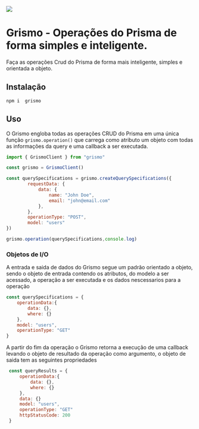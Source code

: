 ![](/home/miguel/Downloads/Vector.png)

# Grismo - Operações do Prisma de forma simples e inteligente.

Faça as operações Crud do Prisma de forma mais inteligente, simples e orientada a objeto.

## Instalação

```
npm i  grismo
```

## Uso

O Grismo engloba todas as operações CRUD do Prisma em uma única função ``grismo.operation()`` que carrega como atributo um objeto com todas as informações da query e uma callback a ser executada.


```javascript
import { GrismoClient } from "grismo"

const grismo = GrismoClient()

const querySpecifications = grismo.createQuerySpecifications({
        requestData: {
            data: {
                name: "John Doe",
                email: "john@email.com"
            },
        },
        operationType: "POST",
        model: "users"
})

grismo.operation(querySpecifications,console.log)

```


### Objetos de I/O

A entrada e saida de dados do Grismo segue um padrão orientado a objeto, sendo o objeto de entrada contendo os atributos, do modelo a ser acessado, a operação a ser executada e os dados nescessarios para a operação

```javascript
const querySpecifications = {
    operationData:{
        data: {},
        where: {}
    },
    model: "users",
    operationType: "GET"
}
```

A partir do fim da operação o Grismo retorna a execução de uma callback levando o objeto de resultado da operação como argumento, o objeto de saida tem as seguintes propriedades

```javascript
 const queryResults = {
     operationData:{
         data: {},
         where: {}
     },
     data: {}
     model: "users",
     operationType: "GET"
     httpStatusCode: 200
 }
```


